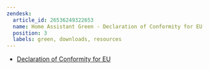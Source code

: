 ```yaml
---
zendesk:
  article_id: 26536249322653
  name: Home Assistant Green - Declaration of Conformity for EU
  position: 3
  labels: green, downloads, resources
---
```


- [Declaration of Conformity for EU](/static/docs/green/Green_DoC_EU.pdf)
